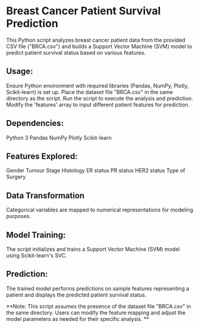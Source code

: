 <h1>Breast Cancer Patient Survival Prediction</h1>
This Python script analyzes breast cancer patient data from the provided CSV file ("BRCA.csv") and builds a Support Vector Machine (SVM) model to predict patient survival status based on various features.

<h2>Usage:</h2>
Ensure Python environment with required libraries (Pandas, NumPy, Plotly, Scikit-learn) is set up.
Place the dataset file "BRCA.csv" in the same directory as the script.
Run the script to execute the analysis and prediction.
Modify the 'features' array to input different patient features for prediction.


<h2>Dependencies:</h2>
Python 3
Pandas
NumPy
Plotly
Scikit-learn


<h2>Features Explored:</h2>
Gender
Tumour Stage
Histology
ER status
PR status
HER2 status
Type of Surgery


<h2>Data Transformation</h2>
Categorical variables are mapped to numerical representations for modeling purposes.


<h2>Model Training:</h2>
The script initializes and trains a Support Vector Machine (SVM) model using Scikit-learn's SVC.


<h2>Prediction:</h2>
The trained model performs predictions on sample features representing a patient and displays the predicted patient survival status.


**Note: This script assumes the presence of the dataset file "BRCA.csv" in the same directory. Users can modify the feature mapping and adjust the model parameters as needed for their specific analysis. **
